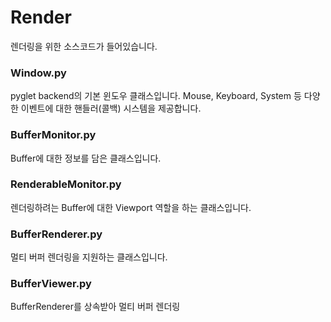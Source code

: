 # Render

렌더링을 위한 소스코드가 들어있습니다.

### Window.py

pyglet backend의 기본 윈도우 클래스입니다.
Mouse, Keyboard, System 등 다양한 이벤트에 대한 핸들러(콜백) 시스템을 제공합니다.

### BufferMonitor.py

Buffer에 대한 정보를 담은 클래스입니다.

### RenderableMonitor.py

렌더링하려는 Buffer에 대한 Viewport 역할을 하는 클래스입니다.

### BufferRenderer.py

멀티 버퍼 렌더링을 지원하는 클래스입니다.

### BufferViewer.py

BufferRenderer를 상속받아 멀티 버퍼 렌더링
